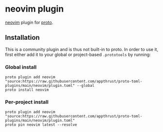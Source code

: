 # neovim plugin

[neovim](https://neovimcli.io) plugin for [proto](https://github.com/moonrepo/proto).

## Installation

This is a community plugin and is thus not built-in to proto. In order to use it, first either add it to your global or project-based `.prototools` by running:

### Global install

```shell
proto plugin add neovim "source:https://raw.githubusercontent.com/appthrust/proto-toml-plugins/main/neovim/plugin.toml" --global
proto install neovim
```

### Per-project install

```shell
proto plugin add neovim "source:https://raw.githubusercontent.com/appthrust/proto-toml-plugins/main/neovim/plugin.toml"
proto pin neovim latest --resolve
```
